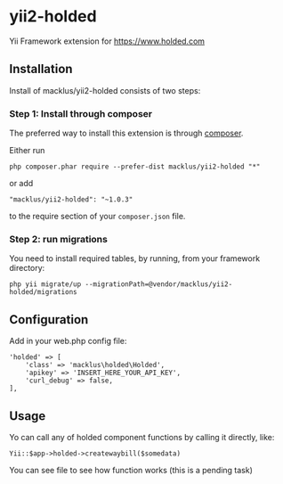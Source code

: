 # yii2-holded

Yii Framework extension for https://www.holded.com

## Installation

Install of macklus/yii2-holded consists of two steps:

### Step 1: Install through composer

The preferred way to install this extension is through [composer](http://getcomposer.org/download/).

Either run

```
php composer.phar require --prefer-dist macklus/yii2-holded "*"
```

or add

```
"macklus/yii2-holded": "~1.0.3"
```

to the require section of your `composer.json` file.

### Step 2: run migrations

You need to install required tables, by running, from your framework directory:

```
php yii migrate/up --migrationPath=@vendor/macklus/yii2-holded/migrations
```

## Configuration

Add in your web.php config file:

```
'holded' => [
    'class' => 'macklus\holded\Holded',
    'apikey' => 'INSERT_HERE_YOUR_API_KEY',
    'curl_debug' => false,
],
```

## Usage

Yo can call any of holded component functions by calling it directly, like:

```
Yii::$app->holded->createwaybill($somedata)
```

You can see file to see how function works (this is a pending task)
